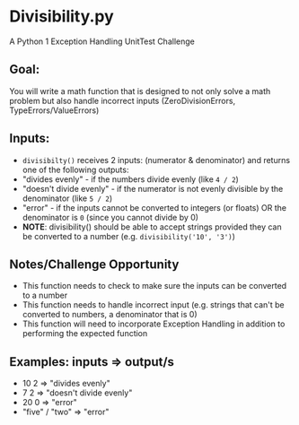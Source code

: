 # Divisibility.py
A Python 1 Exception Handling UnitTest Challenge

**Goal:**
----------
You will write a math function that is designed to not only solve a math problem but also handle incorrect inputs (ZeroDivisionErrors, TypeErrors/ValueErrors)

**Inputs:**
----------
* `divisibilty()` receives 2 inputs: (numerator & denominator) and returns one of the following outputs:
 * "divides evenly" - if the numbers divide evenly (like `4 / 2`)
 * "doesn't divide evenly" - if the numerator is not evenly divisible by the denominator (like `5 / 2`)
 * "error" - if the inputs cannot be converted to integers (or floats) OR the denominator is `0` (since you cannot divide by 0)
 * **NOTE**: divisibility() should be able to accept strings provided they can be converted to a number (e.g. `divisibility('10', '3')`)

**Notes/Challenge Opportunity**
-------------
* This function needs to check to make sure the inputs can be converted to a number
* This function needs to handle incorrect input (e.g. strings that can't be converted to numbers, a denominator that is 0)
* This function will need to incorporate Exception Handling in addition to performing the expected function

**Examples:**
inputs => output/s
--------------------------------
* 10 2 => "divides evenly"
* 7 2 => "doesn't divide evenly"
* 20 0 => "error"
* "five" / "two" => "error"

